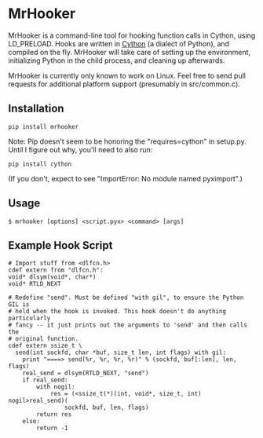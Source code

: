 MrHooker
========

MrHooker is a command-line tool for hooking function calls in Cython,
using LD\_PRELOAD. Hooks are written in [Cython](http://cython.org) (a dialect
of Python), and compiled on the fly. MrHooker will take care of setting up the
environment, initializing Python in the child process, and cleaning up
afterwards.

MrHooker is currently only known to work on Linux. Feel free to send pull 
requests for additional platform support (presumably in src/common.c).


Installation
------------

    pip install mrhooker


Note: Pip doesn't seem to be honoring the "requires=cython" in setup.py. Until
I figure out why, you'll need to also run:

    pip install cython

(If you don't, expect to see "ImportError: No module named pyximport".)


Usage
-----

    $ mrhooker [options] <script.pyx> <command> [args]


Example Hook Script
-------------------

    # Import stuff from <dlfcn.h>
    cdef extern from "dlfcn.h":
    void* dlsym(void*, char*)
    void* RTLD_NEXT

    # Redefine "send". Must be defined "with gil", to ensure the Python GIL is
    # held when the hook is invoked. This hook doesn't do anything particularly
    # fancy -- it just prints out the arguments to 'send' and then calls the
    # original function.
    cdef extern ssize_t \
      send(int sockfd, char *buf, size_t len, int flags) with gil:
        print "====> send(%r, %r, %r, %r)" % (sockfd, buf[:len], len, flags)
        real_send = dlsym(RTLD_NEXT, "send")
        if real_send:
            with nogil:
                res = (<ssize_t(*)(int, void*, size_t, int) nogil>real_send)(
                    sockfd, buf, len, flags)
            return res
        else:
            return -1

